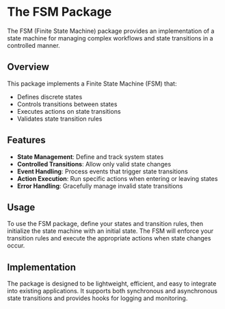 # The FSM Package

The FSM (Finite State Machine) package provides an implementation of a state machine for managing complex workflows and state transitions in a controlled manner.

## Overview

This package implements a Finite State Machine (FSM) that:
- Defines discrete states
- Controls transitions between states
- Executes actions on state transitions
- Validates state transition rules

## Features

- **State Management**: Define and track system states
- **Controlled Transitions**: Allow only valid state changes
- **Event Handling**: Process events that trigger state transitions
- **Action Execution**: Run specific actions when entering or leaving states
- **Error Handling**: Gracefully manage invalid state transitions

## Usage

To use the FSM package, define your states and transition rules, then initialize the state machine with an initial state. The FSM will enforce your transition rules and execute the appropriate actions when state changes occur.

## Implementation

The package is designed to be lightweight, efficient, and easy to integrate into existing applications. It supports both synchronous and asynchronous state transitions and provides hooks for logging and monitoring.